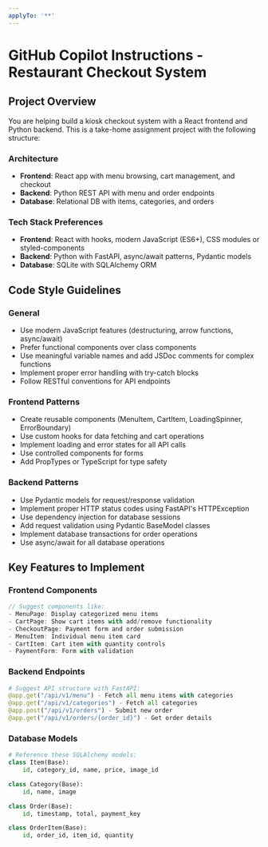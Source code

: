 ```yaml
---
applyTo: '**'
---
```

# GitHub Copilot Instructions - Restaurant Checkout System

## Project Overview
You are helping build a kiosk checkout system with a React frontend and Python backend. This is a take-home assignment project with the following structure:

### Architecture
- **Frontend**: React app with menu browsing, cart management, and checkout
- **Backend**: Python REST API with menu and order endpoints
- **Database**: Relational DB with items, categories, and orders

### Tech Stack Preferences
- **Frontend**: React with hooks, modern JavaScript (ES6+), CSS modules or styled-components
- **Backend**: Python with FastAPI, async/await patterns, Pydantic models
- **Database**: SQLite with SQLAlchemy ORM

## Code Style Guidelines

### General
- Use modern JavaScript features (destructuring, arrow functions, async/await)
- Prefer functional components over class components
- Use meaningful variable names and add JSDoc comments for complex functions
- Implement proper error handling with try-catch blocks
- Follow RESTful conventions for API endpoints

### Frontend Patterns
- Create reusable components (MenuItem, CartItem, LoadingSpinner, ErrorBoundary)
- Use custom hooks for data fetching and cart operations
- Implement loading and error states for all API calls
- Use controlled components for forms
- Add PropTypes or TypeScript for type safety

### Backend Patterns
- Use Pydantic models for request/response validation
- Implement proper HTTP status codes using FastAPI's HTTPException
- Use dependency injection for database sessions
- Add request validation using Pydantic BaseModel classes
- Implement database transactions for order operations
- Use async/await for all database operations

## Key Features to Implement

### Frontend Components
```javascript
// Suggest components like:
- MenuPage: Display categorized menu items
- CartPage: Show cart items with add/remove functionality  
- CheckoutPage: Payment form and order submission
- MenuItem: Individual menu item card
- CartItem: Cart item with quantity controls
- PaymentForm: Form with validation
```

### Backend Endpoints
```python
# Suggest API structure with FastAPI:
@app.get("/api/v1/menu") - Fetch all menu items with categories
@app.get("/api/v1/categories") - Fetch all categories  
@app.post("/api/v1/orders") - Submit new order
@app.get("/api/v1/orders/{order_id}") - Get order details
```

### Database Models
```python
# Reference these SQLAlchemy models:
class Item(Base):
    id, category_id, name, price, image_id

class Category(Base):
    id, name, image

class Order(Base):
    id, timestamp, total, payment_key

class OrderItem(Base):
    id, order_id, item_id, quantity
```